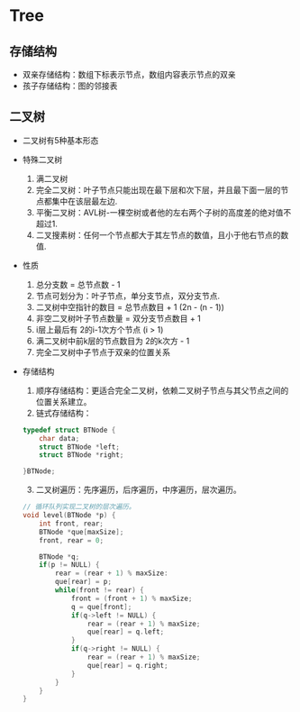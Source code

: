 # Tree
## 存储结构
- 双亲存储结构：数组下标表示节点，数组内容表示节点的双亲
- 孩子存储结构：图的邻接表

## 二叉树
- 二叉树有5种基本形态
- 特殊二叉树
    1. 满二叉树
    2. 完全二叉树：叶子节点只能出现在最下层和次下层，并且最下面一层的节点都集中在该层最左边.
    3. 平衡二叉树：AVL树-一棵空树或者他的左右两个子树的高度差的绝对值不超过1.
    4. 二叉搜素树：任何一个节点都大于其左节点的数值，且小于他右节点的数值.
- 性质
    1. 总分支数 = 总节点数 - 1
    2. 节点可划分为：叶子节点，单分支节点，双分支节点.
    3. 二叉树中空指针的数目 = 总节点数目 + 1 (2n - (n - 1))
    4. 非空二叉树叶子节点数量 = 双分支节点数目 + 1
    5. i层上最后有 2的i-1次方个节点 (i > 1)
    6. 满二叉树中前k层的节点数目为 2的k次方 - 1
    7. 完全二叉树中子节点于双亲的位置关系

- 存储结构
    1. 顺序存储结构：更适合完全二叉树，依赖二叉树子节点与其父节点之间的位置关系建立。
    2. 链式存储结构：
    ```c
    typedef struct BTNode {
        char data;
        struct BTNode *left;
        struct BTNode *right;
    
    }BTNode;
    ```
    3. 二叉树遍历：先序遍历，后序遍历，中序遍历，层次遍历。
    ```c
    // 循环队列实现二叉树的层次遍历。
    void level(BTNode *p) {
        int front, rear;
        BTNode *que[maxSize];
        front, rear = 0;
    
        BTNode *q;
        if(p != NULL) {
            rear = (rear + 1) % maxSize:
            que[rear] = p;
            while(front != rear) {
                front = (front + 1) % maxSize;
                q = que[front];
                if(q->left != NULL) {
                    rear = (rear + 1) % maxSize;
                    que[rear] = q.left;
                }
                if(q->right != NULL) {
                    rear = (rear + 1) % maxSize;
                    que[rear] = q.right;
                }
            }
        }
    }
    ```

